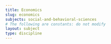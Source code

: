 ```yaml
---
title: Economics
slug: economics
subjects: social-and-behavioral-sciences
# The following are constants: do not modify
layout: subject
type: discipline
---
```

